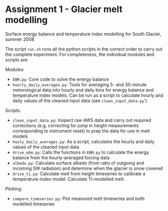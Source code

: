 # Assignment 1 - Glacier melt modelling
Surface energy balance and temperature index modelling for South Glacier, summer 2008

The script `run.sh` runs all the python scripts in the correct order to carry out the complete experiment. For completeness, the individual modules and scripts are:

Modules:

 * `EBM.py`: Core code to solve the energy balance
 * `hourly_daily_averages.py`: Tools for averaging 5- and 30-minute metorological data into hourly and daily bins for energy balance and temperature index models. Can be run as a script to calculate hourly and daily values of the cleaned input data (see `clean_input_data.py`')

Scripts:

 * `clean_input_data.py`: Inspect raw AWS data and carry out required corrections (e.g. correcting for jump in height measurements corresponding to instrument reset) to prep the data for use in melt models
 * `houly_daily_averages.py`: As a script, calculates the hourly and daily values of the cleaned input data
 * `drive_ebm.py`: Calls the functions in `EBM.py` to calculate the energy balance from the hourly-averaged forcing data
 * `albedo.py`: Calculate surface albedo (from ratio of outgoing and incoming SW radiation) and determine when the glacier is snow covered
 * `drive_ti.py`: Calculate melt from height timeseries to calibrate a temperature-index model. Calculate TI-modelled melt.

Plotting:

 * `compare_timeseries.py`: Plot measured melt timeseries and both modelled timeseries
